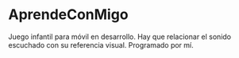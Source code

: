 # AprendeConMigo
Juego infantil para móvil en desarrollo. Hay que relacionar el sonido escuchado con su referencia visual. Programado por mí.
